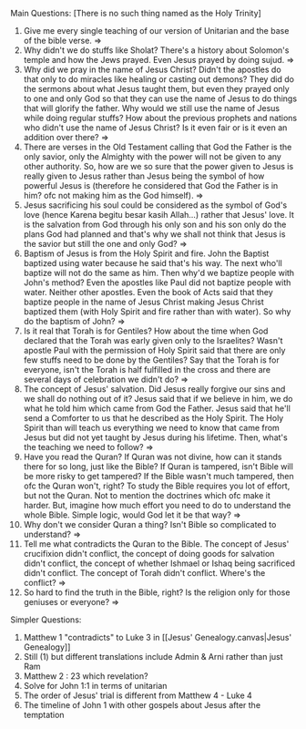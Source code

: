 Main Questions: [There is no such thing named as the Holy Trinity]
1) Give me every single teaching of our version of Unitarian and the base of the bible verse.
=> 
2) Why didn't we do stuffs like Sholat? There's a history about Solomon's temple and how the Jews prayed. Even Jesus prayed by doing sujud.
=> 
3) Why did we pray in the name of Jesus Christ? Didn't the apostles do that only to do miracles like healing or casting out demons? They did do the sermons about what Jesus taught them, but even they prayed only to one and only God so that they can use the name of Jesus to do things that will glorify the father. Why would we still use the name of Jesus while doing regular stuffs? How about the previous prophets and nations who didn't use the name of Jesus Christ? Is it even fair or is it even an addition over there?
=> 
4) There are verses in the Old Testament calling that God the Father is the only savior, only the Almighty with the power will not be given to any other authority. So, how are we so sure that the power given to Jesus is really given to Jesus rather than Jesus being the symbol of how powerful Jesus is (therefore he considered that God the Father is in him? ofc not making him as the God himself).
=> 
5) Jesus sacrificing his soul could be considered as the symbol of God's love (hence Karena begitu besar kasih Allah...) rather that Jesus' love. It is the salvation from God through his only son and his son only do the plans God had planned and that's why we shall not think that Jesus is the savior but still the one and only God?
=> 
6) Baptism of Jesus is from the Holy Spirit and fire. John the Baptist baptized using water because he said that's his way. The next who'll baptize will not do the same as him. Then why'd we baptize people with John's method? Even the apostles like Paul did not baptize people with water. Neither other apostles. Even the book of Acts said that they baptize people in the name of Jesus Christ making Jesus Christ baptized them (with Holy Spirit and fire rather than with water). So why do the baptism of John?
=> 
7) Is it real that Torah is for Gentiles? How about the time when God declared that the Torah was early given only to the Israelites? Wasn't apostle Paul with the permission of Holy Spirit said that there are only few stuffs need to be done by the Gentiles? Say that the Torah is for everyone, isn't the Torah is half fulfilled in the cross and there are several days of celebration we didn't do?
=> 
8) The concept of Jesus' salvation. Did Jesus really forgive our sins and we shall do nothing out of it? Jesus said that if we believe in him, we do what he told him which came from God the Father. Jesus said that he'll send a Comforter to us that he described as the Holy Spirit. The Holy Spirit than will teach us everything we need to know that came from Jesus but did not yet taught by Jesus during his lifetime. Then, what's the teaching we need to follow?
=> 
9) Have you read the Quran? If Quran was not divine, how can it stands there for so long, just like the Bible? If Quran is tampered, isn't Bible will be more risky to get tampered? If the Bible wasn't much tampered, then ofc the Quran won't, right? To study the Bible requires you lot of effort, but not the Quran. Not to mention the doctrines which ofc make it harder. But, imagine how much effort you need to do to understand the whole Bible. Simple logic, would God let it be that way?
=> 
10) Why don't we consider Quran a thing? Isn't Bible so complicated to understand?
=> 
11) Tell me what contradicts the Quran to the Bible. The concept of Jesus' crucifixion didn't conflict, the concept of doing goods for salvation didn't conflict, the concept of whether Ishmael or Ishaq being sacrificed didn't conflict. The concept of Torah didn't conflict. Where's the conflict?
=> 
12) So hard to find the truth in the Bible, right? Is the religion only for those geniuses or everyone?
=> 

Simpler Questions:
1) Matthew 1 "contradicts" to Luke 3 in [[Jesus' Genealogy.canvas|Jesus' Genealogy]]
2) Still (1) but different translations include Admin & Arni rather than just Ram
3) Matthew 2 : 23 which revelation?
4) Solve for John 1:1 in terms of unitarian
5) The order of Jesus' trial is different from Matthew 4 - Luke 4
6) The timeline of John 1 with other gospels about Jesus after the temptation